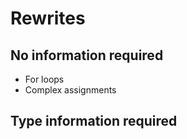 # Rewrites

## No information required
* For loops
* Complex assignments

## Type information required
